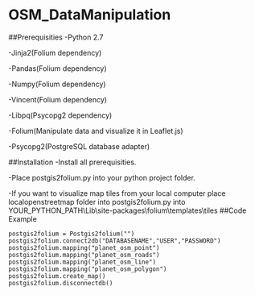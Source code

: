 # OSM_DataManipulation
##Prerequisities
-Python 2.7

-Jinja2(Folium dependency)

-Pandas(Folium dependency)

-Numpy(Folium dependency)

-Vincent(Folium dependency)

-Libpq(Psycopg2 dependency)

-Folium(Manipulate data and visualize it in Leaflet.js)

-Psycopg2(PostgreSQL database adapter)

##Installation
-Install all prerequisities.

-Place postgis2folium.py into your python project folder.

-If you want to visualize map tiles from your local computer place localopenstreetmap folder into postgis2folium.py into YOUR_PYTHON_PATH\Lib\site-packages\folium\templates\tiles
##Code Example
```
postgis2folium = Postgis2folium("")
postgis2folium.connect2db("DATABASENAME","USER","PASSWORD")
postgis2folium.mapping("planet_osm_point")
postgis2folium.mapping("planet_osm_roads")
postgis2folium.mapping("planet_osm_line")
postgis2folium.mapping("planet_osm_polygon")
postgis2folium.create_map()
postgis2folium.disconnectdb()
```
